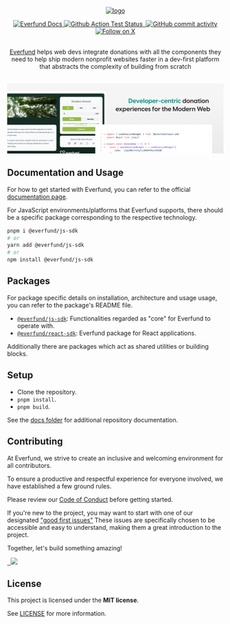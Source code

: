 <p align="center">
  <a href="https://www.everfund.com">
    <picture>
      <source media="(prefers-color-scheme: dark)" srcset="https://ik.imagekit.io/everfund/everfund-dark?tr=w-350">
      <img alt="logo" src="https://ik.imagekit.io/everfund/everfund-light?tr=w-350">
    </picture>
  </a>
  <br/>
</p>

<p align="center">
  <a href="https://docs.everfund.com">
    <img alt="Everfund Docs" src="https://img.shields.io/badge/everfund-docs-blue.svg?&l&style=for-the-badge" />
  </a>
  <a href="https://github.com/everfund/everfund/actions">
    <img alt="Github Action Test Status"src="https://img.shields.io/github/actions/workflow/status/everfund/everfund/tests.yml?style=for-the-badge&logo=github">
  </a>
  <a href="https://bundlephobia.com/package/@everfund/js-sdk">
    <img alt="" src="https://img.shields.io/bundlephobia/min/%40everfund%2Fjs-sdk?style=for-the-badge&color=green">
  </a>
  <a href="https://github.com/everfund/everfund/actions">
    <img alt="GitHub commit activity" src="https://img.shields.io/github/stars/everfund/everfund?style=for-the-badge&color=orange&logo=github">
  </a>
  <a href="https://x.com/everfund">
    <img alt="Follow on X" src="https://img.shields.io/badge/follow-__everfund-blue?style=for-the-badge&logo=twitter">
  </a>
</p>

<p align="center">
  <br/>
  <a href="https://everfund.com">Everfund</a> helps web devs integrate donations with all the components they need to help ship modern nonprofit websites faster in a dev-first platform that abstracts the complexity of building from scratch
  <br/>
  <br/>
</p>

![Developer-centric donation expreiences for the Modern Web](.github/assets/github.png 'Developer-centric donation expreiences for the Modern Web')

## Documentation and Usage

For how to get started with Everfund, you can refer to the official [documentation page](https://docs.everfund.com).

For JavaScript environments/platforms that Everfund supports, there should be a specific package corresponding to the respective technology.

```sh
pnpm i @everfund/js-sdk
# or
yarn add @everfund/js-sdk
# or
npm install @everfund/js-sdk
```

## Packages

For package specific details on installation, architecture and usage usage, you can refer to the package's README file.

- [`@everfund/js-sdk`](./packages/js-sdk): Functionalities regarded as "core" for Everfund to operate with.
- [`@everfund/react-sdk`](./packages/react-sdk): Everfund package for React applications.

Additionally there are packages which act as shared utilities or building blocks.

## Setup

- Clone the repository.
- `pnpm install`.
- `pnpm build`.

See the [docs folder](./docs) for additional repository documentation.

## Contributing

At Everfund, we strive to create an inclusive and welcoming environment for all contributors.

To ensure a productive and respectful experience for everyone involved, we have established a few ground rules.

Please review our [Code of Conduct](https://github.com/everfund/everfund/blob/CODE_OF_CONDUCT.md) before getting started.

If you're new to the project, you may want to start with one of our designated ["good first issues"](https://github.com/everfund/everfund/issues?q=is%3Aissue+is%3Aopen+label%3A%22Good+First+Issue%22) These issues are specifically chosen to be accessible and easy to understand, making them a great introduction to the project.

Together, let's build something amazing!

<a href="https://github.com/everfund/everfund/graphs/contributors">
  <img src="https://contrib.rocks/image?repo=everfund/everfund" />
</a>

## License

This project is licensed under the **MIT license**.

See [LICENSE](https://github.com/everfund/everfund/blob/main/LICENCE.md) for more information.
